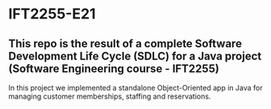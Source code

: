 # IFT2255-E21

## This repo is the result of a complete Software Development Life Cycle (SDLC) for a Java project (Software Engineering course - IFT2255)

In this project we implemented a standalone Object-Oriented app in Java for managing customer memberships, staffing and reservations.
